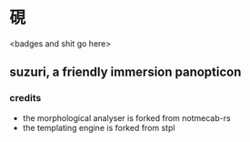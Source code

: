 # 硯

\<badges and shit go here\>

## suzuri, a friendly immersion panopticon

### credits

* the morphological analyser is forked from notmecab-rs
* the templating engine is forked from stpl

